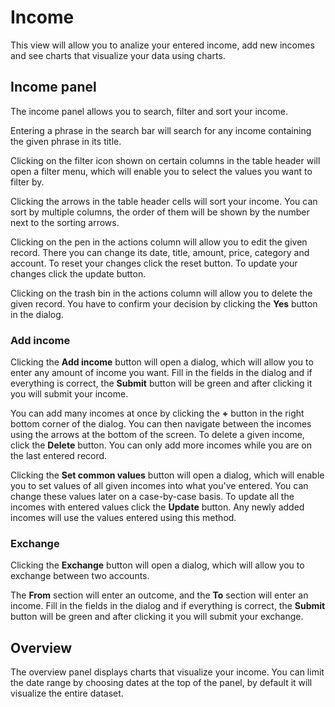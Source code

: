 # Income
This view will allow you to analize your entered income, add new incomes and see charts that visualize your data using charts.

## Income panel
The income panel allows you to search, filter and sort your income.

Entering a phrase in the search bar will search for any income containing the given phrase in its title.

Clicking on the filter icon shown on certain columns in the table header will open a filter menu, which will enable you to select the values you want to filter by.

Clicking the arrows in the table header cells will sort your income. You can sort by multiple columns, the order of them will be shown by the number next to the sorting arrows.

Clicking on the pen in the actions column will allow you to edit the given record. There you can change its date, title, amount, price, category and account. To reset your changes click the reset button. To update your changes click the update button.

Clicking on the trash bin in the actions column will allow you to delete the given record. You have to confirm your decision by clicking the **Yes** button in the dialog.

### Add income
Clicking the **Add income** button will open a dialog, which will allow you to enter any amount of income you want. Fill in the fields in the dialog and if everything is correct, the **Submit** button will be green and after clicking it you will submit your income.

You can add many incomes at once by clicking the **+** button in the right bottom corner of the dialog. You can then navigate between the incomes using the arrows at the bottom of the screen. To delete a given income, click the **Delete** button. You can only add more incomes while you are on the last entered record.

Clicking the **Set common values** button will open a dialog, which will enable you to set values of all given incomes into what you've entered. You can change these values later on a case-by-case basis. To update all the incomes with entered values click the **Update** button. Any newly added incomes will use the values entered using this method.

### Exchange
Clicking the **Exchange** button will open a dialog, which will allow you to exchange between two accounts. 

The **From** section will enter an outcome, and the **To** section will enter an income. Fill in the fields in the dialog and if everything is correct, the **Submit** button will be green and after clicking it you will submit your exchange.

## Overview
The overview panel displays charts that visualize your income. You can limit the date range by choosing dates at the top of the panel, by default it will visualize the entire dataset.

